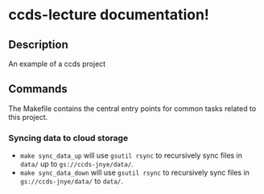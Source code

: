 # ccds-lecture documentation!

## Description

An example of a ccds project

## Commands

The Makefile contains the central entry points for common tasks related to this project.

### Syncing data to cloud storage

* `make sync_data_up` will use `gsutil rsync` to recursively sync files in `data/` up to `gs://ccds-jnye/data/`.
* `make sync_data_down` will use `gsutil rsync` to recursively sync files in `gs://ccds-jnye/data/` to `data/`.


